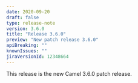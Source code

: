 ```yaml
---
date: 2020-09-20
draft: false
type: release-note
version: 3.6.0
title: "Release 3.6.0"
preview: "New patch release 3.6.0"
apiBreaking: ""
knownIssues: ""
jiraVersionId: 12348664
---
```


This release is the new Camel 3.6.0 patch release.

